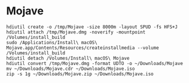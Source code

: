 # Mojave
	hdiutil create -o /tmp/Mojave -size 8000m -layout SPUD -fs HFS+J
	hdiutil attach /tmp/Mojave.dmg -noverify -mountpoint /Volumes/install_build
	sudo /Applications/Install\ macOS\ Mojave.app/Contents/Resources/createinstallmedia --volume /Volumes/install_build
	hdiutil detach /Volumes/Install\ macOS\ Mojave
	hdiutil convert /tmp/Mojave.dmg -format UDTO -o ~/Downloads/Mojave
	mv ~/Downloads/Mojave.cdr ~/Downloads/Mojave.iso
	zip -s 1g ~/Downloads/Mojave.zip ~/Downloads/Mojave.iso
